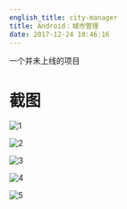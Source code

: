 ```yaml
---
english_title: city-manager
title: Android：城市管理
date: 2017-12-24 10:46:16
---
```


一个并未上线的项目

<!-- more -->

# 截图

![1](https://o1whyeemo.qnssl.com/image/view/app_screenshots/a7022eef9bc142308e73ca11b86dc7a0/528)

![2](https://o1whyeemo.qnssl.com/image/view/app_screenshots/0e4703cde5627fb30e99301515de19be/528)

![3](https://o1whyeemo.qnssl.com/image/view/app_screenshots/af67aa7796a206e1eb9f5033ac4107b2/528)

![4](https://o1whyeemo.qnssl.com/image/view/app_screenshots/5a380dd6fa23513f446fcdb64c570229/528)

![5](https://o1whyeemo.qnssl.com/image/view/app_screenshots/5bc83aa4d8c76bbcea66737260b12b49/528)
